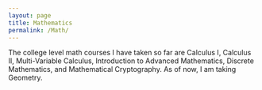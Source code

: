 ```yaml
---
layout: page
title: Mathematics
permalink: /Math/
---
```


The college level math courses I have taken so far are Calculus I, Calculus II, Multi-Variable Calculus, Introduction to Advanced Mathematics, Discrete Mathematics, and Mathematical Cryptography. As of now, I am taking Geometry.